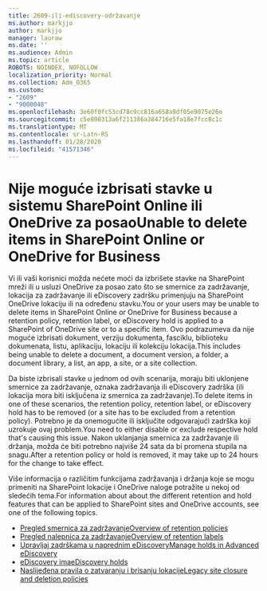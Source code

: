 ```yaml
---
title: 2609-ili-ediscovery-održavanje
ms.author: markjjo
author: markjjo
manager: lauraw
ms.date: ''
ms.audience: Admin
ms.topic: article
ROBOTS: NOINDEX, NOFOLLOW
localization_priority: Normal
ms.collection: Adm_O365
ms.custom:
- "2609"
- "9000048"
ms.openlocfilehash: 3e60f0fc53cd78c9cc816a658a9df05e9075e26e
ms.sourcegitcommit: c5e800313a6f211386a384716e5fa18e7fcc8c1c
ms.translationtype: MT
ms.contentlocale: sr-Latn-RS
ms.lasthandoff: 01/28/2020
ms.locfileid: "41571346"
---
```

# <a name="unable-to-delete-items-in-sharepoint-online-or-onedrive-for-business"></a><span data-ttu-id="0f1e0-102">Nije moguće izbrisati stavke u sistemu SharePoint Online ili OneDrive za posao</span><span class="sxs-lookup"><span data-stu-id="0f1e0-102">Unable to delete items in SharePoint Online or OneDrive for Business</span></span>

<span data-ttu-id="0f1e0-103">Vi ili vaši korisnici možda nećete moći da izbrišete stavke na SharePoint mreži ili u usluzi OneDrive za posao zato što se smernice za zadržavanje, lokacija za zadržavanje ili eDiscovery zadršku primenjuju na SharePoint OneDrive lokaciju ili na određenu stavku.</span><span class="sxs-lookup"><span data-stu-id="0f1e0-103">You or your users may be unable to delete items in SharePoint Online or OneDrive for Business because a retention policy, retention label, or eDiscovery hold is applied to a SharePoint of OneDrive site or to a specific item.</span></span> <span data-ttu-id="0f1e0-104">Ovo podrazumeva da nije moguće izbrisati dokument, verziju dokumenta, fasciklu, biblioteku dokumenata, listu, aplikaciju, lokaciju ili kolekciju lokacija.</span><span class="sxs-lookup"><span data-stu-id="0f1e0-104">This includes being unable to delete a document, a document version, a folder, a document library, a list, an app, a site, or a site collection.</span></span> 

<span data-ttu-id="0f1e0-105">Da biste izbrisali stavke u jednom od ovih scenarija, moraju biti uklonjene smernice za zadržavanje, oznaka zadržavanja ili eDiscovery zadrška (ili lokacija mora biti isključena iz smernica za zadržavanje).</span><span class="sxs-lookup"><span data-stu-id="0f1e0-105">To delete items in one of these scenarios, the retention policy, retention label, or eDiscovery hold has to be removed (or a site has to be excluded from a retention policy).</span></span> <span data-ttu-id="0f1e0-106">Potrebno je da onemogućite ili isključite odgovarajući zadrška koji uzrokuje ovaj problem.</span><span class="sxs-lookup"><span data-stu-id="0f1e0-106">You need to either disable or exclude respective hold that's causing this issue.</span></span> <span data-ttu-id="0f1e0-107">Nakon uklanjanja smernica za zadržavanje ili držanja, možda će biti potrebno najviše 24 sata da bi promena stupila na snagu.</span><span class="sxs-lookup"><span data-stu-id="0f1e0-107">After a retention policy or hold is removed, it may take up to 24 hours for the change to take effect.</span></span> 

<span data-ttu-id="0f1e0-108">Više informacija o različitim funkcijama zadržavanja i držanja koje se mogu primeniti na SharePoint lokacije i OneDrive naloge potražite u nekoj od sledećih tema.</span><span class="sxs-lookup"><span data-stu-id="0f1e0-108">For information about about the different retention and hold features that can be applied to SharePoint sites and OneDrive accounts, see one of the following topics.</span></span>

- [<span data-ttu-id="0f1e0-109">Pregled smernica za zadržavanje</span><span class="sxs-lookup"><span data-stu-id="0f1e0-109">Overview of retention policies</span></span>](https://docs.microsoft.com/microsoft-365/compliance/retention-policies)
- [<span data-ttu-id="0f1e0-110">Pregled nalepnica za zadržavanje</span><span class="sxs-lookup"><span data-stu-id="0f1e0-110">Overview of retention labels</span></span>](https://docs.microsoft.com/microsoft-365/compliance/labels)
- [<span data-ttu-id="0f1e0-111">Upravljaj zadrškama u naprednim eDiscovery</span><span class="sxs-lookup"><span data-stu-id="0f1e0-111">Manage holds in Advanced eDiscovery</span></span>](https://docs.microsoft.com/microsoft-365/compliance/managing-holds)
- [<span data-ttu-id="0f1e0-112">eDiscovery ima</span><span class="sxs-lookup"><span data-stu-id="0f1e0-112">eDiscovery holds</span></span>](https://docs.microsoft.com/microsoft-365/compliance/ediscovery-cases#step-4-place-content-locations-on-hold)
- [<span data-ttu-id="0f1e0-113">Naslijeđena pravila o zatvaranju i brisanju lokacije</span><span class="sxs-lookup"><span data-stu-id="0f1e0-113">Legacy site closure and deletion policies</span></span>](https://support.office.com/article/Use-policies-for-site-closure-and-deletion-A8280D82-27FD-48C5-9ADF-8A5431208BA5)